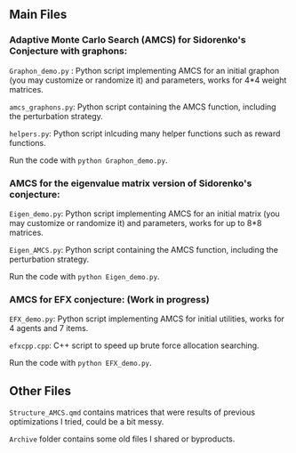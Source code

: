 ## Main Files

### Adaptive Monte Carlo Search (AMCS) for Sidorenko's Conjecture with graphons:

 `Graphon_demo.py` : Python script implementing AMCS for an initial graphon (you may customize or randomize it) and parameters, works for 4*4 weight matrices. 
 
 `amcs_graphons.py`: Python script containing the AMCS function, including the perturbation strategy.
 
 `helpers.py`: Python script inlcuding many helper functions such as reward functions.

 Run the code with `python Graphon_demo.py`.

### AMCS for the eigenvalue matrix version of Sidorenko's conjecture:

`Eigen_demo.py`:  Python script implementing AMCS for an initial matrix (you may customize or randomize it) and parameters, works for up to 8*8 matrices.

`Eigen_AMCS.py`: Python script containing the AMCS function, including the perturbation strategy.

 Run the code with `python Eigen_demo.py`.

### AMCS for EFX conjecture: (Work in progress)

`EFX_demo.py`: Python script implementing AMCS for initial utilities, works for 4 agents and 7 items.

`efxcpp.cpp`: C++ script to speed up brute force allocation searching.

Run the code with `python EFX_demo.py`.

## Other Files

`Structure_AMCS.qmd` contains matrices that were results of previous optimizations I tried, could be a bit messy.

`Archive` folder contains some old files I shared or byproducts.
